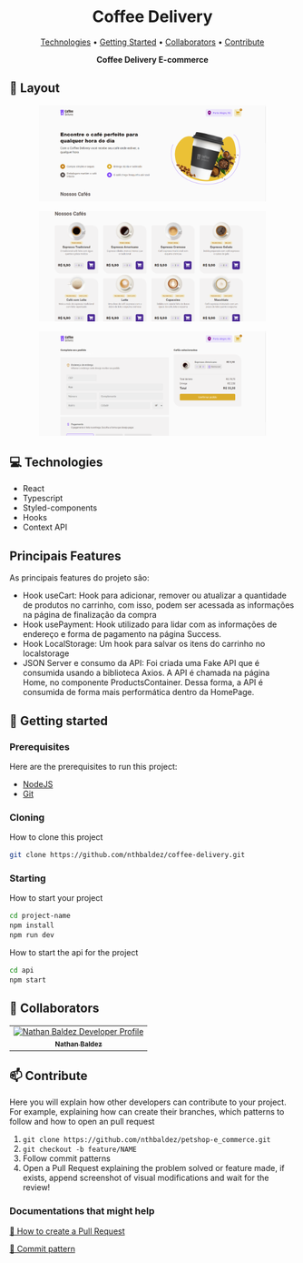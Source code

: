 <h1 align="center" style="font-weight: bold;">Coffee Delivery</h1>

<p align="center">
 <a href="#tech">Technologies</a> • 
 <a href="#started">Getting Started</a> • 
  <a href="#colab">Collaborators</a> •
 <a href="#contribute">Contribute</a>
</p>

<p align="center">
  <b>Coffee Delivery E-commerce</b>
</p>

<h2 id="layout">🎨 Layout</h2>

<p align="center">
  <img src="/public/homepage.png" alt="Homepage" width="400px">
</p>
<p align="center">
  <img src="/public/listproducts.png" alt="Lista de produtos" width="400px">
</p>
<p align="center">
  <img src="/public/checkout.png" alt="Preencher formulário de finalização da compra" width="400px">
</p>

<h2 id="technologies">💻 Technologies</h2>

- React
- Typescript
- Styled-components
- Hooks
- Context API

<h2>Principais Features</h2>
<p>
  As principais features do projeto são:
</p>

<ul>
  <li>Hook useCart: Hook para adicionar, remover ou atualizar a quantidade de produtos no carrinho, com isso, podem ser acessada as informações na página de finalização da compra</li>
  <li>Hook usePayment: Hook utilizado para lidar com as informações de endereço e forma de pagamento na página Success.</li>
  <li>Hook LocalStorage: Um hook para salvar os itens do carrinho no localstorage</li>
  <li>JSON Server e consumo da API: Foi criada uma Fake API que é consumida usando a biblioteca Axios. A API é chamada na página Home, no componente ProductsContainer. Dessa forma, a API é consumida de forma mais performática dentro da HomePage.</li>
</ul>

<h2 id="started">🚀 Getting started</h2>

<h3>Prerequisites</h3>

Here are the prerequisites to run this project:

- [NodeJS](https://nodejs.org/en)
- [Git](https://git-scm.com/downloads)

<h3>Cloning</h3>

How to clone this project

```bash
git clone https://github.com/nthbaldez/coffee-delivery.git
```

<h3>Starting</h3>

How to start your project

```bash
cd project-name
npm install
npm run dev
```

How to start the api for the project

```bash
cd api
npm start
```

<h2 id="colab">🤝 Collaborators</h2>

<table>
  <tr>
    <td align="center">
      <a href="#">
        <img src="https://avatars.githubusercontent.com/nthbaldez" width="100px;" alt="Nathan Baldez Developer Profile"/><br>
        <sub>
          <b>Nathan Baldez</b>
        </sub>
      </a>
    </td>
  </tr>
</table>

<h2 id="contribute">📫 Contribute</h2>

Here you will explain how other developers can contribute to your project. For example, explaining how can create their branches, which patterns to follow and how to open an pull request

1. `git clone https://github.com/nthbaldez/petshop-e_commerce.git`
2. `git checkout -b feature/NAME`
3. Follow commit patterns
4. Open a Pull Request explaining the problem solved or feature made, if exists, append screenshot of visual modifications and wait for the review!

<h3>Documentations that might help</h3>

[📝 How to create a Pull Request](https://www.atlassian.com/br/git/tutorials/making-a-pull-request)

[💾 Commit pattern](https://gist.github.com/joshbuchea/6f47e86d2510bce28f8e7f42ae84c716)
